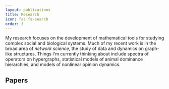 ```yaml
---
layout: publications
title: Research 
icon: fas fa-search
order: 3
---
```


My research focuses on the development of mathematical tools for studying complex social and biological systems. Much of my recent work is in the broad area of *network science,* the study of data and dynamics on graph-like structures. Things I'm currently thinking about include spectra of operators on hypergraphs, statistical models of animal dominance hierarchies, and models of nonlinear opinion dynamics. 


## Papers